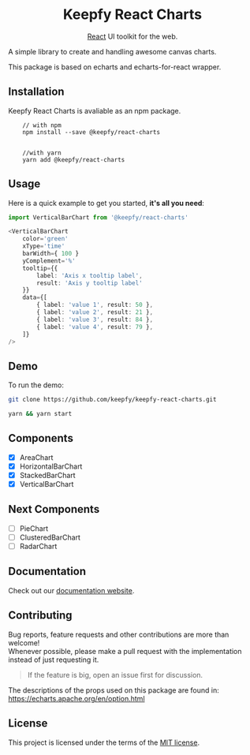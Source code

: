 <h1 align="center">Keepfy React Charts</h1>

<div align="center">

[React](http://facebook.github.io/react/) UI toolkit for the web.

</div>

A simple library to create and handling awesome canvas charts. 

This package is based on echarts and echarts-for-react wrapper.

## Installation

Keepfy React Charts is avaliable as an npm package.

```
    // with npm 
    npm install --save @keepfy/react-charts 


    //with yarn 
    yarn add @keepfy/react-charts 
```

## Usage

Here is a quick example to get you started, **it's all you need**:

```ts
import VerticalBarChart from '@keepfy/react-charts'

<VerticalBarChart
    color='green'
    xType='time'
    barWidth={ 100 }
    yComplement='%'
    tooltip={{ 
        label: 'Axis x tooltip label', 
        result: 'Axis y tooltip label' 
    }}
    data={[
        { label: 'value 1', result: 50 },
        { label: 'value 2', result: 21 },
        { label: 'value 3', result: 84 },
        { label: 'value 4', result: 79 }, 
    ]} 
/>

```
## Demo

To run the demo:

```sh
git clone https://github.com/keepfy/keepfy-react-charts.git

yarn && yarn start
```

## Components

- [x] AreaChart
- [x] HorizontalBarChart
- [x] StackedBarChart
- [x] VerticalBarChart

## Next Components

- [ ] PieChart
- [ ] ClusteredBarChart
- [ ] RadarChart

## Documentation

Check out our [documentation website](https://nginformatica.github.io/flipper-ui/).
  
## Contributing

Bug reports, feature requests and other contributions are more than welcome! <br/>
Whenever possible, please make a pull request with the implementation instead of just requesting it.

> If the feature is big, open an issue first for discussion.

The descriptions of the props used on this package are found in: https://echarts.apache.org/en/option.html

## License

This project is licensed under the terms of the
[MIT license](/LICENSE).